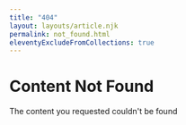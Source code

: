 ```yaml
---
title: "404"
layout: layouts/article.njk
permalink: not_found.html
eleventyExcludeFromCollections: true
---
```

# Content Not Found

The content you requested couldn't be found